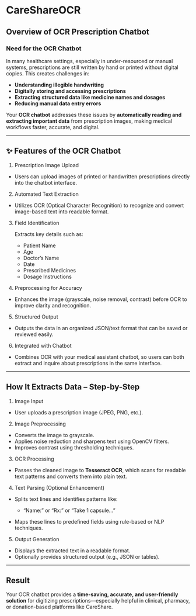 # CareShareOCR

##  **Overview of OCR Prescription Chatbot**

###  **Need for the OCR Chatbot**

In many healthcare settings, especially in under-resourced or manual systems, prescriptions are still written by hand or printed without digital copies. This creates challenges in:

* **Understanding illegible handwriting**
* **Digitally storing and accessing prescriptions**
* **Extracting structured data like medicine names and dosages**
* **Reducing manual data entry errors**

Your **OCR chatbot** addresses these issues by **automatically reading and extracting important data** from prescription images, making medical workflows faster, accurate, and digital.

---

## ✨ **Features of the OCR Chatbot**

1.  Prescription Image Upload

   * Users can upload images of printed or handwritten prescriptions directly into the chatbot interface.

2.  Automated Text Extraction

   * Utilizes OCR (Optical Character Recognition) to recognize and convert image-based text into readable format.

3.  Field Identification

    Extracts key details such as:

     * Patient Name
     * Age
     * Doctor’s Name
     * Date
     * Prescribed Medicines
     * Dosage Instructions

4.  Preprocessing for Accuracy

   * Enhances the image (grayscale, noise removal, contrast) before OCR to improve clarity and recognition.

5.  Structured Output

   * Outputs the data in an organized JSON/text format that can be saved or reviewed easily.

6.  Integrated with Chatbot

   * Combines OCR with your medical assistant chatbot, so users can both extract and inquire about prescriptions in the same interface.

---

##  **How It Extracts Data – Step-by-Step**

1.  Image Input

   * User uploads a prescription image (JPEG, PNG, etc.).

2.  Image Preprocessing

   * Converts the image to grayscale.
   * Applies noise reduction and sharpens text using OpenCV filters.
   * Improves contrast using thresholding techniques.

3.  OCR Processing

   * Passes the cleaned image to **Tesseract OCR**, which scans for readable text patterns and converts them into plain text.

4.  Text Parsing (Optional Enhancement)

   * Splits text lines and identifies patterns like:

     * “Name:” or “Rx:” or “Take 1 capsule…”
   * Maps these lines to predefined fields using rule-based or NLP techniques.

5.  Output Generation

   * Displays the extracted text in a readable format.
   * Optionally provides structured output (e.g., JSON or tables).

---

##  **Result**

Your OCR chatbot provides a **time-saving, accurate, and user-friendly solution** for digitizing prescriptions—especially helpful in clinical, pharmacy, or donation-based platforms like CareShare.

